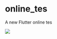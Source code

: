 # online_tes

A new Flutter online tes

![](https://github.com/Dicky019/online_tes/blob/main/Perekaman_Layar_2022-12-24_pukul_16_35_36_AdobeExpress.gif)

